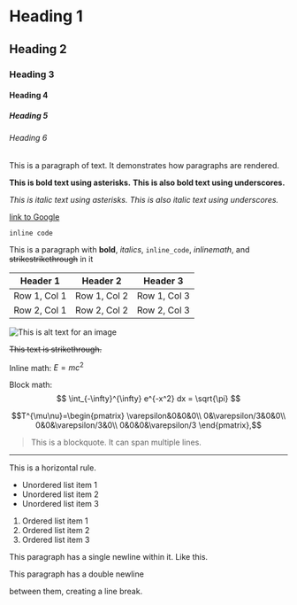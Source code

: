 # Heading 1
## Heading 2
### Heading 3
#### Heading 4
##### Heading 5
###### Heading 6

This is a paragraph of text.  It demonstrates how paragraphs are rendered.

**This is bold text using asterisks.**
__This is also bold text using underscores.__

*This is italic text using asterisks.*
_This is also italic text using underscores._

[link to Google](https://www.google.com)

`inline code`

This is a paragraph with **bold**, *italics*, `inline_code`, $inline math$, and ~~strikestrikethrough~~ in it

| Header 1 | Header 2 | Header 3 |
| -------- | -------- | -------- |
| Row 1, Col 1 | Row 1, Col 2 | Row 1, Col 3 |
| Row 2, Col 1 | Row 2, Col 2 | Row 2, Col 3 |

![This is alt text for an image](http://localhost:8000/images/account.png)

~~This text is strikethrough.~~

Inline math:
$E=mc^2$

Block math:
$$
\int_{-\infty}^{\infty} e^{-x^2} dx = \sqrt{\pi}
$$

$$T^{\mu\nu}=\begin{pmatrix}
\varepsilon&0&0&0\\
0&\varepsilon/3&0&0\\
0&0&\varepsilon/3&0\\
0&0&0&\varepsilon/3
\end{pmatrix},$$


> This is a blockquote.
> It can span multiple lines.

---
This is a horizontal rule.

- Unordered list item 1
- Unordered list item 2
- Unordered list item 3

1. Ordered list item 1
2. Ordered list item 2
3. Ordered list item 3

This paragraph has a single newline within it.
Like this.

This paragraph has a double newline

between them, creating a line break.

